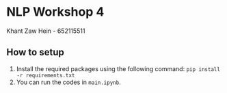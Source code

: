 # NLP Workshop 4
Khant Zaw Hein - 652115511
## How to setup

1. Install the required packages using the following command: `pip install -r requirements.txt`
2. You can run the codes in `main.ipynb`.